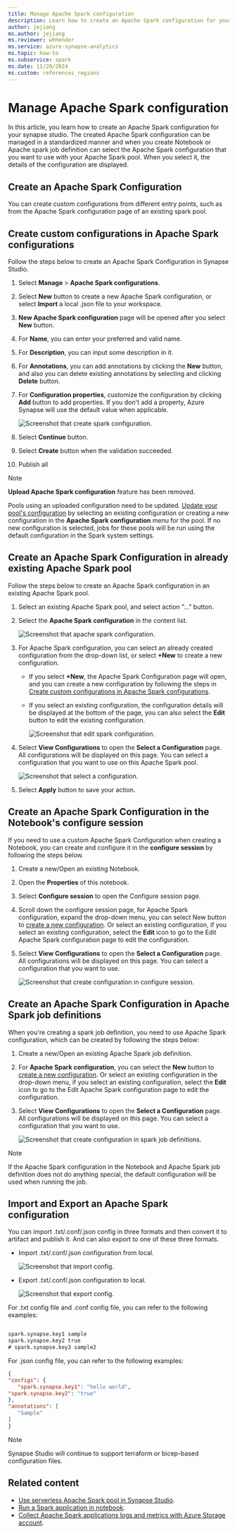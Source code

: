 ```yaml
---
title: Manage Apache Spark configuration
description: Learn how to create an Apache Spark configuration for your synapse studio.
author: jejiang
ms.author: jejiang
ms.reviewer: whhender 
ms.service: azure-synapse-analytics
ms.topic: how-to
ms.subservice: spark
ms.date: 11/20/2024
ms.custom: references_regions
---
```


# Manage Apache Spark configuration

In this article, you learn how to create an Apache Spark configuration for your synapse studio. The created Apache Spark configuration can be managed in a standardized manner and when you create Notebook or Apache spark job definition can select the Apache Spark configuration that you want to use with your Apache Spark pool. When you select it, the details of the configuration are displayed.

## Create an Apache Spark Configuration

You can create custom configurations from different entry points, such as from the Apache Spark configuration page of an existing spark pool.

## Create custom configurations in Apache Spark configurations

Follow the steps below to create an Apache Spark Configuration in Synapse Studio.

1. Select **Manage** > **Apache Spark configurations**.
1. Select **New** button to create a new Apache Spark configuration, or select **Import** a local .json file to your workspace.
1. **New Apache Spark configuration** page will be opened after you select **New** button.
1. For **Name**, you can enter your preferred and valid name.
1. For **Description**, you can input some description in it.
1. For **Annotations**, you can add annotations by clicking the **New** button, and also you can delete existing annotations by selecting and clicking **Delete** button.
1. For **Configuration properties**, customize the configuration by clicking **Add** button to add properties. If you don't add a property, Azure Synapse will use the default value when applicable. 

   ![Screenshot that create spark configuration.](./media/apache-spark-azure-log-analytics/create-spark-configuration.png)

1. Select **Continue** button.
1. Select **Create** button when the validation succeeded.
1. Publish all

> [!NOTE]
> **Upload Apache Spark configuration** feature has been removed.
>
> Pools using an uploaded configuration need to be updated. [Update your pool's configuration](#create-an-apache-spark-configuration-in-already-existing-apache-spark-pool) by selecting an existing configuration or creating a new configuration in the **Apache Spark configuration** menu for the pool. If no new configuration is selected, jobs for these pools will be run using the default configuration in the Spark system settings.

## Create an Apache Spark Configuration in already existing Apache Spark pool

Follow the steps below to create an Apache Spark configuration in an existing Apache Spark pool.

1. Select an existing Apache Spark pool, and select action "..." button.
1. Select the **Apache Spark configuration** in the content list.

   ![Screenshot that apache spark configuration.](./media/apache-spark-azure-create-spark-configuration/create-spark-configuration-by-right-click-on-spark-pool.png)

1. For Apache Spark configuration, you can select an already created configuration from the drop-down list, or select **+New** to create a new configuration.

   * If you select **+New**, the Apache Spark Configuration page will open, and you can create a new configuration by following the steps in [Create custom configurations in Apache Spark configurations](#create-custom-configurations-in-apache-spark-configurations).
   * If you select an existing configuration, the configuration details will be displayed at the bottom of the page, you can also select the **Edit** button to edit the existing configuration.

      ![Screenshot that edit spark configuration.](./media/apache-spark-azure-create-spark-configuration/edit-spark-config.png)

1. Select **View Configurations** to open the **Select a Configuration** page. All configurations will be displayed on this page. You can select a configuration that you want to use on this Apache Spark pool.
  
   ![Screenshot that select a configuration.](./media/apache-spark-azure-create-spark-configuration/select-a-configuration.png)

1. Select **Apply** button to save your action.

## Create an Apache Spark Configuration in the Notebook's configure session

If you need to use a custom Apache Spark Configuration when creating a Notebook, you can create and configure it in the **configure session** by following the steps below.

1. Create a new/Open an existing Notebook.
1. Open the **Properties** of this notebook.
1. Select **Configure session** to open the Configure session page.
1. Scroll down the configure session page, for Apache Spark configuration, expand the drop-down menu, you can select New button to [create a new configuration](#create-custom-configurations-in-apache-spark-configurations). Or select an existing configuration, if you select an existing configuration, select the **Edit** icon to go to the Edit Apache Spark configuration page to edit the configuration.
1. Select **View Configurations** to open the **Select a Configuration** page. All configurations will be displayed on this page. You can select a configuration that you want to use.

   ![Screenshot that create configuration in configure session.](./media/apache-spark-azure-create-spark-configuration/create-spark-config-in-configure-session.png)

## Create an Apache Spark Configuration in Apache Spark job definitions

When you're creating a spark job definition, you need to use Apache Spark configuration, which can be created by following the steps below:

1. Create a new/Open an existing Apache Spark job definition.
1. For **Apache Spark configuration**, you can select the **New** button to [create a new configuration](#create-custom-configurations-in-apache-spark-configurations). Or select an existing configuration in the drop-down menu, if you select an existing configuration, select the **Edit** icon to go to the Edit Apache Spark configuration page to edit the configuration.
1. Select **View Configurations** to open the **Select a Configuration** page. All configurations will be displayed on this page. You can select a configuration that you want to use.

   ![Screenshot that create configuration in spark job definitions.](./media/apache-spark-azure-create-spark-configuration/create-spark-config-in-spark-job-definition.png)

> [!NOTE]
>
> If the Apache Spark configuration in the Notebook and Apache Spark job definition does not do anything special, the default configuration will be used when running the job.

## Import and Export an Apache Spark configuration

You can import .txt/.conf/.json config in three formats and then convert it to artifact and publish it. And can also export to one of these three formats.  

* Import .txt/.conf/.json configuration from local.

   ![Screenshot that import config.](./media/apache-spark-azure-create-spark-configuration/import-config.png)

* Export .txt/.conf/.json configuration to local.

   ![Screenshot that export config.](./media/apache-spark-azure-create-spark-configuration/export-config.png)

For .txt config file and .conf config file, you can refer to the following examples:

```txt

spark.synapse.key1 sample
spark.synapse.key2 true
# spark.synapse.key3 sample2

```

For .json config file, you can refer to the following examples:

```json
{
"configs": {
   "spark.synapse.key1": "hello world",
"spark.synapse.key2": "true"
},
"annotations": [
   "Sample"
]
}
```

> [!NOTE]
> Synapse Studio will continue to support terraform or bicep-based configuration files.

## Related content

* [Use serverless Apache Spark pool in Synapse Studio](../quickstart-create-apache-spark-pool-studio.md).
* [Run a Spark application in notebook](./apache-spark-development-using-notebooks.md).
* [Collect Apache Spark applications logs and metrics with Azure Storage account](./azure-synapse-diagnostic-emitters-azure-storage.md).